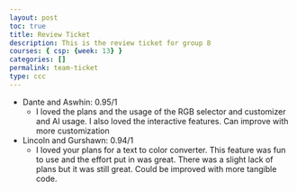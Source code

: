 ```yaml
---
layout: post
toc: true
title: Review Ticket  
description: This is the review ticket for group 8
courses: { csp: {week: 13} }
categories: []
permalink: team-ticket
type: ccc
---
```


- Dante and Aswhin: 0.95/1 
    - I loved the plans and the usage of the RGB selector and customizer and AI usage. I also loved the interactive features. Can improve with more customization 
- Lincoln and Gurshawn: 0.94/1 
    - I loved your plans for a text to color converter. This feature was fun to use and the effort put in was great. There was a slight lack of plans but it was still great. Could be improved with more tangible code.

